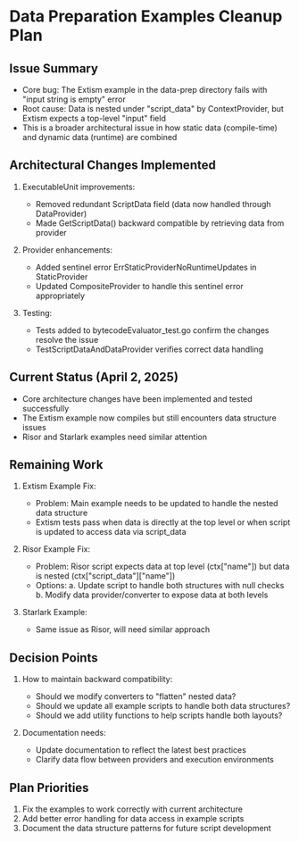 # Data Preparation Examples Cleanup Plan

## Issue Summary
- Core bug: The Extism example in the data-prep directory fails with "input string is empty" error
- Root cause: Data is nested under "script_data" by ContextProvider, but Extism expects a top-level "input" field
- This is a broader architectural issue in how static data (compile-time) and dynamic data (runtime) are combined

## Architectural Changes Implemented
1. ExecutableUnit improvements:
   - Removed redundant ScriptData field (data now handled through DataProvider)
   - Made GetScriptData() backward compatible by retrieving data from provider

2. Provider enhancements:
   - Added sentinel error ErrStaticProviderNoRuntimeUpdates in StaticProvider
   - Updated CompositeProvider to handle this sentinel error appropriately

3. Testing:
   - Tests added to bytecodeEvaluator_test.go confirm the changes resolve the issue
   - TestScriptDataAndDataProvider verifies correct data handling

## Current Status (April 2, 2025)
- Core architecture changes have been implemented and tested successfully
- The Extism example now compiles but still encounters data structure issues
- Risor and Starlark examples need similar attention

## Remaining Work
1. Extism Example Fix:
   - Problem: Main example needs to be updated to handle the nested data structure
   - Extism tests pass when data is directly at the top level or when script is updated to access data via script_data

2. Risor Example Fix:
   - Problem: Risor script expects data at top level (ctx["name"]) but data is nested (ctx["script_data"]["name"])
   - Options:
     a. Update script to handle both structures with null checks
     b. Modify data provider/converter to expose data at both levels

3. Starlark Example:
   - Same issue as Risor, will need similar approach

## Decision Points
1. How to maintain backward compatibility:
   - Should we modify converters to "flatten" nested data?
   - Should we update all example scripts to handle both data structures?
   - Should we add utility functions to help scripts handle both layouts?

2. Documentation needs:
   - Update documentation to reflect the latest best practices
   - Clarify data flow between providers and execution environments

## Plan Priorities
1. Fix the examples to work correctly with current architecture
2. Add better error handling for data access in example scripts
3. Document the data structure patterns for future script development